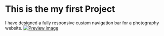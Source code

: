 # This is the my first Project
I have designed a fully responsive custom navigation bar for a photography website.
[![Preview image](image_url)](https://coder-yansh.github.io/MiniProjectCSS/)

